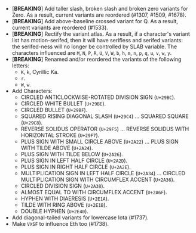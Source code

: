 * \[**BREAKING**\] Add taller slash, broken slash and broken zero variants for Zero. As a result, current variants are reordered (#1307, #1509, #1678).
* \[**BREAKING**\] Add above-baseline crossed variant for Q. As a result, current variants are reordered (#1533).
* \[**BREAKING**\] Rectify the variant atlas. As a result, if a character's variant list has motion-serifed, then it will have serifless and serifed variants: the serifed-ness will no longer be controlled by SLAB variable. The characters influenced are `M`, `N`, `P`, `R`, `U`, `V`, `W`, `b`, `h`, `m`, `n`, `p`, `q`, `u`, `v`, `w`, `y`.
* \[**BREAKING**\] Renamed and/or reordered the variants of the following letters:
  - `K`, `k`, Cyrillic Ka.
  - `r`.
  - `W`, `w`.
* Add Characters:
  - CIRCLED ANTICLOCKWISE-ROTATED DIVISION SIGN (`U+29BC`).
  - CIRCLED WHITE BULLET (`U+29BE`).
  - CIRCLED BULLET (`U+29BF`).
  - SQUARED RISING DIAGONAL SLASH (`U+29C4`) ... SQUARED SQUARE (`U+29C8`).
  - REVERSE SOLIDUS OPERATOR (`U+29F5`) ... REVERSE SOLIDUS WITH HORIZONTAL STROKE (`U+29F7`).
  - PLUS SIGN WITH SMALL CIRCLE ABOVE (`U+2A22`) ... PLUS SIGN WITH TILDE ABOVE (`U+2A24`).
  - PLUS SIGN WITH TILDE BELOW (`U+2A26`).
  - PLUS SIGN IN LEFT HALF CIRCLE (`U+2A2D`).
  - PLUS SIGN IN RIGHT HALF CIRCLE (`U+2A2E`).
  - MULTIPLICATION SIGN IN LEFT HALF CIRCLE (`U+2A34`) ... CIRCLED MULTIPLICATION SIGN WITH CIRCUMFLEX ACCENT (`U+2A36`).
  - CIRCLED DIVISION SIGN (`U+2A38`).
  - ALMOST EQUAL TO WITH CIRCUMFLEX ACCENT (`U+2A6F`).
  - HYPHEN WITH DIAERESIS (`U+2E1A`).
  - TILDE WITH RING ABOVE (`U+2E1B`).
  - DOUBLE HYPHEN (`U+2E40`).
* Add diagonal-tailed variants for lowercase Iota (#1737).
* Make `VXSF` to influence Eth too (#1738).
